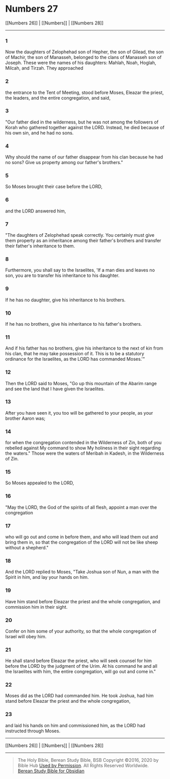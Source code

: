 # Numbers 27

[[Numbers 26]] | [[Numbers]] | [[Numbers 28]]

---

### 1
Now the daughters of Zelophehad son of Hepher, the son of Gilead, the son of Machir, the son of Manasseh, belonged to the clans of Manasseh son of Joseph. These were the names of his daughters: Mahlah, Noah, Hoglah, Milcah, and Tirzah. They approached

### 2
the entrance to the Tent of Meeting, stood before Moses, Eleazar the priest, the leaders, and the entire congregation, and said,

### 3
"Our father died in the wilderness, but he was not among the followers of Korah who gathered together against the LORD. Instead, he died because of his own sin, and he had no sons.

### 4
Why should the name of our father disappear from his clan because he had no sons? Give us property among our father's brothers."

### 5
So Moses brought their case before the LORD,

### 6
and the LORD answered him,

### 7
"The daughters of Zelophehad speak correctly. You certainly must give them property as an inheritance among their father's brothers and transfer their father's inheritance to them.

### 8
Furthermore, you shall say to the Israelites, 'If a man dies and leaves no son, you are to transfer his inheritance to his daughter.

### 9
If he has no daughter, give his inheritance to his brothers.

### 10
If he has no brothers, give his inheritance to his father's brothers.

### 11
And if his father has no brothers, give his inheritance to the next of kin from his clan, that he may take possession of it. This is to be a statutory ordinance for the Israelites, as the LORD has commanded Moses.'"

### 12
Then the LORD said to Moses, "Go up this mountain of the Abarim range and see the land that I have given the Israelites.

### 13
After you have seen it, you too will be gathered to your people, as your brother Aaron was;

### 14
for when the congregation contended in the Wilderness of Zin, both of you rebelled against My command to show My holiness in their sight regarding the waters." Those were the waters of Meribah in Kadesh, in the Wilderness of Zin.

### 15
So Moses appealed to the LORD,

### 16
"May the LORD, the God of the spirits of all flesh, appoint a man over the congregation

### 17
who will go out and come in before them, and who will lead them out and bring them in, so that the congregation of the LORD will not be like sheep without a shepherd."

### 18
And the LORD replied to Moses, "Take Joshua son of Nun, a man with the Spirit in him, and lay your hands on him.

### 19
Have him stand before Eleazar the priest and the whole congregation, and commission him in their sight.

### 20
Confer on him some of your authority, so that the whole congregation of Israel will obey him.

### 21
He shall stand before Eleazar the priest, who will seek counsel for him before the LORD by the judgment of the Urim. At his command he and all the Israelites with him, the entire congregation, will go out and come in."

### 22
Moses did as the LORD had commanded him. He took Joshua, had him stand before Eleazar the priest and the whole congregation,

### 23
and laid his hands on him and commissioned him, as the LORD had instructed through Moses.

---

[[Numbers 26]] | [[Numbers]] | [[Numbers 28]]

---

> The Holy Bible, Berean Study Bible, BSB
> Copyright &copy;2016, 2020 by Bible Hub
> [Used by Permission](https://berean.bible/terms.htm). All Rights Reserved Worldwide.
> [Berean Study Bible for Obsidian](https://github.com/gapmiss/berean-study-bible-for-obsidian)</small>

